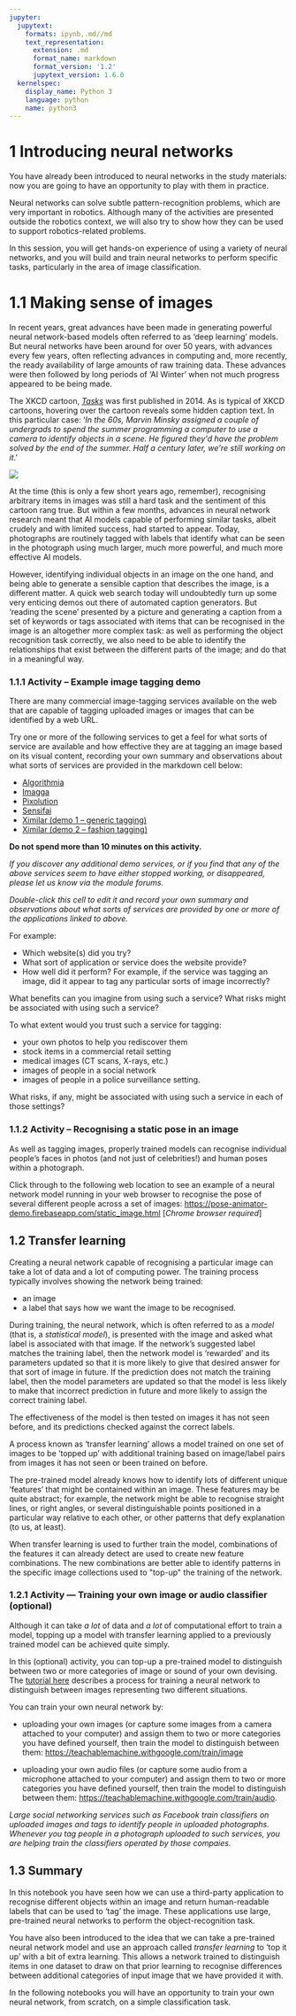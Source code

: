 ```yaml
---
jupyter:
  jupytext:
    formats: ipynb,.md//md
    text_representation:
      extension: .md
      format_name: markdown
      format_version: '1.2'
      jupytext_version: 1.6.0
  kernelspec:
    display_name: Python 3
    language: python
    name: python3
---
```


# 1 Introducing neural networks

You have already been introduced to neural networks in the study materials: now you are going to have an opportunity to play with them in practice.

Neural networks can solve subtle pattern-recognition problems, which are very important in robotics. Although many of the activities are presented outside the robotics context, we will also try to show how they can be used to support robotics-related problems.

In this session, you will get hands-on experience of using a variety of neural networks, and you will build and train neural networks to perform specific tasks, particularly in the area of image classification.


# 1.1 Making sense of images

In recent years, great advances have been made in generating powerful neural network-based models often referred to as ‘deep learning’ models. But neural networks have been around for over 50 years, with advances every few years, often reflecting advances in computing and, more recently, the ready availability of large amounts of raw training data. These advances were then followed by long periods of ‘AI Winter’ when not much progress appeared to be being made.

The XKCD cartoon, [*Tasks*](https://xkcd.com/1425/) was first published in 2014. As is typical of XKCD cartoons, hovering over the cartoon reveals some hidden caption text. In this particular case: ‘_In the 60s, Marvin Minsky assigned a couple of undergrads to spend the summer programming a computer to use a camera to identify objects in a scene. He figured they'd have the problem solved by the end of the summer. Half a century later, we're still working on it_.’ 

[![](../images/xkcd_tasks.png)](https://xkcd.com/1425/)

At the time (this is only a few short years ago, remember), recognising arbitrary items in images was still a hard task and the sentiment of this cartoon rang true. But within a few months, advances in neural network research meant that AI models capable of performing similar tasks, albeit crudely and with limited success, had started to appear. Today, photographs are routinely tagged with labels that identify what can be seen in the photograph using much larger, much more powerful, and much more effective AI models.

However, identifying individual objects in an image on the one hand, and being able to generate a sensible caption that describes the image, is a different matter. A quick web search today will undoubtedly turn up some very enticing demos out there of automated caption generators. But ‘reading the scene’ presented by a picture and generating a caption from a set of keywords or tags associated with items that can be recognised in the image is an altogether more complex task: as well as performing the object recognition task correctly, we also need to be able to identify the relationships that exist between the different parts of the image; and do that in a meaningful way.


<!-- #region activity=true -->
### 1.1.1 Activity – Example image tagging demo

There are many commercial image-tagging services available on the web that are capable of tagging uploaded images or images that can be identified by a web URL.

Try one or more of the following services to get a feel for what sorts of service are available and how effective they are at tagging an image based on its visual content, recording your own summary and observations about what sorts of services are provided in the markdown cell below: 

- [Algorithmia](https://demos.algorithmia.com/image-tagger)
- [Imagga](https://imagga.com/auto-tagging-demo)
- [Pixolution](https://pixolution.io/keyword-suggestion)
- [Sensifai](https://demo.sensifai.com/)
- [Ximilar (demo 1 – generic tagging)](https://demo.ximilar.com/)
- [Ximilar (demo 2 – fashion tagging)](https://demo.ximilar.com/fashion/fashion-tagging)

__Do not spend more than 10 minutes on this activity.__

*If you discover any additional demo services, or if you find that any of the above services seem to have either stopped working, or disappeared, please let us know via the module forums.*
<!-- #endregion -->

<!-- #region student=true -->
*Double-click this cell to edit it and record your own summary and observations about what sorts of services are provided by one or more of the applications linked to above.*

For example:

- Which website(s) did you try?
- What sort of application or service does the website provide?
- How well did it perform? For example, if the service was tagging an image, did it appear to tag any particular sorts of image incorrectly?

What benefits can you imagine from using such a service? What risks might be associated with using such a service? 

To what extent would you trust such a service for tagging:

- your own photos to help you rediscover them
- stock items in a commercial retail setting
- medical images (CT scans, X-rays, etc.)
- images of people in a social network
- images of people in a police surveillance setting.

What risks, if any, might be associated with using such a service in each of those settings?
<!-- #endregion -->

<!-- #region activity=true -->
### 1.1.2 Activity – Recognising a static pose in an image

As well as tagging images, properly trained models can recognise individual people’s faces in photos (and not just of celebrities!) and human poses within a photograph.

Click through to the following web location to see an example of a neural network model running in your web browser to recognise the pose of several different people across a set of images: https://pose-animator-demo.firebaseapp.com/static_image.html [*Chrome browser required*]

<!-- #endregion -->


## 1.2 Transfer learning

Creating a neural network capable of recognising a particular image can take a lot of data and a lot of computing power. The training process typically involves showing the network being trained:

- an image
- a label that says how we want the image to be recognised.

During training, the neural network, which is often referred to as a *model* (that is, a *statistical model*), is presented with the image and asked what label is associated with that image. If the network’s suggested label matches the training label, then the network model is ‘rewarded’ and its parameters updated so that it is more likely to give that desired answer for that sort of image in future. If the prediction does not match the training label, then the model parameters are updated so that the model is less likely to make that incorrect prediction in future and more likely to assign the correct training label.

The effectiveness of the model is then tested on images it has not seen before, and its predictions checked against the correct labels.

A process known as ‘transfer learning’ allows a model trained on one set of images to be ‘topped up’ with additional training based on image/label pairs from images it has not seen or been trained on before. 

The pre-trained model already knows how to identify lots of different unique ‘features’ that might be contained within an image. These features may be quite abstract; for example, the network might be able to recognise straight lines, or right angles, or several distinguishable points positioned in a particular way relative to each other, or other patterns that defy explanation (to us, at least).

When transfer learning is used to further train the model, combinations of the features it can already detect are used to create new feature combinations. The new combinations are better able to identify patterns in the specific image collections used to "top-up" the training of the network.

<!-- #region activity=true -->
### 1.2.1 Activity — Training your own image or audio classifier (optional)

Although it can take *a lot* of data and *a lot* of computational effort to train a model, topping up a model with transfer learning applied to a previously trained model can be achieved quite simply.

In this (optional) activity, you can top-up a pre-trained model to distinguish between two or more categories of image or sound of your own devising. The [tutorial here](https://blog.google/technology/ai/teachable-machine/) describes a process for training a neural network to distinguish between images representing two different situations.

You can train your own neural network by:

- uploading your own images (or capture some images from a camera attached to your computer) and assign them to two or more categories you have defined yourself, then train the model to distinguish between them: https://teachablemachine.withgoogle.com/train/image

- uploading your own audio files (or capture some audio from a microphone attached to your computer) and assign them to two or more categories you have defined yourself, then train the model to distinguish between them: https://teachablemachine.withgoogle.com/train/audio.
<!-- #endregion -->

<!-- #region tags=["alert-danger"] -->
*Large social networking services such as Facebook train classifiers on uploaded images and tags to identify people in uploaded photographs. Whenever you tag people in a photograph uploaded to such services, you are helping train the classifiers operated by those compaies.*
<!-- #endregion -->

## 1.3 Summary

In this notebook you have seen how we can use a third-party application to recognise different objects within an image and return human-readable labels that can be used to ‘tag’ the image. These applications use large, pre-trained neural networks to perform the object-recognition task.

You have also been introduced to the idea that we can take a pre-trained neural network model and use an approach called *transfer learning* to ‘top it up’ with a bit of extra learning. This allows a network trained to distinguish items in one dataset to draw on that prior learning to recognise differences between additional categories of input image that we have provided it with.

In the following notebooks you will have an opportunity to train your own neural network, from scratch, on a simple classification task.
